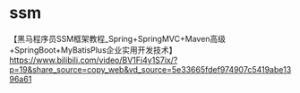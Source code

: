 # ssm
【黑马程序员SSM框架教程_Spring+SpringMVC+Maven高级+SpringBoot+MyBatisPlus企业实用开发技术】 
https://www.bilibili.com/video/BV1Fi4y1S7ix/?p=19&share_source=copy_web&vd_source=5e33665fdef974907c5419abe1396a61
